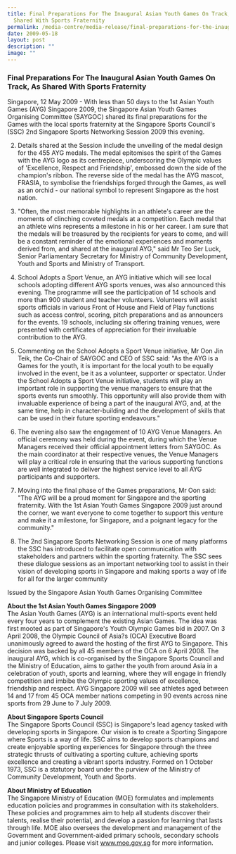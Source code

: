 ```yaml
---
title: Final Preparations For The Inaugural Asian Youth Games On Track, As
  Shared With Sports Fraternity
permalink: /media-centre/media-release/final-preparations-for-the-inaugural-asian-youth-games-on-track/
date: 2009-05-18
layout: post
description: ""
image: ""
---
```

### **Final Preparations For The Inaugural Asian Youth Games On Track, As Shared With Sports Fraternity**

Singapore, 12 May 2009 - With less than 50 days to the 1st Asian Youth Games (AYG) Singapore 2009, the Singapore Asian Youth Games Organising Committee (SAYGOC) shared its final preparations for the Games with the local sports fraternity at the Singapore Sports Council's (SSC) 2nd Singapore Sports Networking Session 2009 this evening.

2. Details shared at the Session include the unveiling of the medal design for the 455 AYG medals. The medal epitomises the spirit of the Games with the AYG logo as its centrepiece, underscoring the Olympic values of 'Excellence, Respect and Friendship', embossed down the side of the champion's ribbon. The reverse side of the medal has the AYG mascot, FRASIA, to symbolise the friendships forged through the Games, as well as an orchid - our national symbol to represent Singapore as the host nation.

3. "Often, the most memorable highlights in an athlete's career are the moments of clinching coveted medals at a competition. Each medal that an athlete wins represents a milestone in his or her career. I am sure that the medals will be treasured by the recipients for years to come, and will be a constant reminder of the emotional experiences and moments derived from, and shared at the inaugural AYG," said Mr Teo Ser Luck, Senior Parliamentary Secretary for Ministry of Community Development, Youth and Sports and Ministry of Transport.

4. School Adopts a Sport Venue, an AYG initiative which will see local schools adopting different AYG sports venues, was also announced this evening. The programme will see the participation of 14 schools and more than 900 student and teacher volunteers. Volunteers will assist sports officials in various Front of House and Field of Play functions such as access control, scoring, pitch preparations and as announcers for the events. 19 schools, including six offering training venues, were presented with certificates of appreciation for their invaluable contribution to the AYG.

5. Commenting on the School Adopts a Sport Venue initiative, Mr Oon Jin Teik, the Co-Chair of SAYGOC and CEO of SSC said: "As the AYG is a Games for the youth, it is important for the local youth to be equally involved in the event, be it as a volunteer, supporter or spectator. Under the School Adopts a Sport Venue initiative, students will play an important role in supporting the venue managers to ensure that the sports events run smoothly. This opportunity will also provide them with invaluable experience of being a part of the inaugural AYG, and, at the same time, help in character-building and the development of skills that can be used in their future sporting endeavours."

6. The evening also saw the engagement of 10 AYG Venue Managers. An official ceremony was held during the event, during which the Venue Managers received their official appointment letters from SAYGOC. As the main coordinator at their respective venues, the Venue Managers will play a critical role in ensuring that the various supporting functions are well integrated to deliver the highest service level to all AYG participants and supporters.

7. Moving into the final phase of the Games preparations, Mr Oon said: "The AYG will be a proud moment for Singapore and the sporting fraternity. With the 1st Asian Youth Games Singapore 2009 just around the corner, we want everyone to come together to support this venture and make it a milestone, for Singapore, and a poignant legacy for the community."

8. The 2nd Singapore Sports Networking Session is one of many platforms the SSC has introduced to facilitate open communication with stakeholders and partners within the sporting fraternity. The SSC sees these dialogue sessions as an important networking tool to assist in their vision of developing sports in Singapore and making sports a way of life for all for the larger community

Issued by the Singapore Asian Youth Games Organising Committee


**About the 1st Asian Youth Games Singapore 2009**
<br>
The Asian Youth Games (AYG) is an international multi-sports event held every four years to complement the existing Asian Games. The idea was first mooted as part of Singapore's Youth Olympic Games bid in 2007. On 3 April 2008, the Olympic Council of Asia?s (OCA) Executive Board unanimously agreed to award the hosting of the first AYG to Singapore. This decision was backed by all 45 members of the OCA on 6 April 2008. The inaugural AYG, which is co-organised by the Singapore Sports Council and the Ministry of Education, aims to gather the youth from around Asia in a celebration of youth, sports and learning, where they will engage in friendly competition and imbibe the Olympic sporting values of excellence, friendship and respect. AYG Singapore 2009 will see athletes aged between 14 and 17 from 45 OCA member nations competing in 90 events across nine sports from 29 June to 7 July 2009.

**About Singapore Sports Council**
<br>
The Singapore Sports Council (SSC) is Singapore's lead agency tasked with developing sports in Singapore. Our vision is to create a Sporting Singapore where Sports is a way of life. SSC aims to develop sports champions and create enjoyable sporting experiences for Singapore through the three strategic thrusts of cultivating a sporting culture, achieving sports excellence and creating a vibrant sports industry. Formed on 1 October 1973, SSC is a statutory board under the purview of the Ministry of Community Development, Youth and Sports.

**About Ministry of Education**
<br>
The Singapore Ministry of Education (MOE) formulates and implements education policies and programmes in consultation with its stakeholders. These policies and programmes aim to help all students discover their talents, realise their potential, and develop a passion for learning that lasts through life. MOE also oversees the development and management of the Government and Government-aided primary schools, secondary schools and junior colleges. Please visit www.moe.gov.sg for more information.

